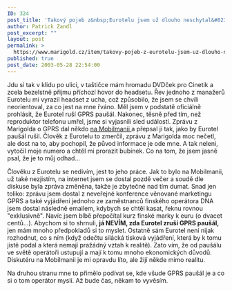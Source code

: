 ```yaml
---
ID: 324
post_title: 'Takový pojeb z&nbsp;Eurotelu jsem už dlouho neschytal&#8230;'
author: Patrick Zandl
post_excerpt: ""
layout: post
permalink: >
  https://www.marigold.cz/item/takovy-pojeb-z-eurotelu-jsem-uz-dlouho-neschytal
published: true
post_date: 2003-05-28 22:54:00
---
```

<P>Jdu si tak v klidu po ulici, v taštičce mám hromadu DVDček pro Cinetik a zcela bezelstně přijmu příchozí hovor do headsetu. Řev jednoho z manažerů Eurotelu mi vyrazil headset z ucha, což způsobilo, že jsem se chvíli neorientoval, za co jest na mne řváno. Měl jsem v podstatě oficiálně prohlásit, že Eurotel ruší GPRS paušál. Nakonec, těsně před tím, než reproduktor telefonu umřel, jsme si vyjasnili sled událostí. Zprávu z Marigolda o GPRS dal někdo <A href="http://www.mobilmania.cz/Bleskovky/F.asp?ARI=104764&amp;HID=1&amp;CAI=2097" target=_blank>na Mobilmanii </A>a přepsal ji tak, jako by Eurotel paušál rušil. Člověk z Eurotelu to zmerčil, zprávu z Marigolda moc nečetl, ale dost na to, aby pochopil, že původ informace je ode mne. A tak neleni, vytočil moje numero a chtěl mi prorazit bubínek. Co na tom, že jsem jasně psal, že je to můj odhad... </P>
<P>Člověku z Eurotelu se nedivím, jest to jeho práce. Jak to bylo na Mobilmanii, už také nezjistím, na internet jsem se dostal pozdě večer a soudě dle diskuse byla zpráva změněna, takže je zbytečné nad tím dumat. Snad jen toliko: zprávu jsem dostal z neveřejné konference věnované marketingu GPRS a také vyjádření jednoho ze zaměstnanců finského operátora DNA jsem dostal následně emailem, kdybych se chtěl kasat, řeknu rovnou "exklusivně". Navíc jsem blbě přepočítal kurz finské marky k euru (o dvacet centů...). Abychom si to shrnuli, <STRONG>já NEVÍM, zda Eurotel zruší GPRS paušál,</STRONG> jen mám mnoho předpokladů si to myslet. Ostatně sám Eurotel není nijak rozhodnut, co s ním (když odečtu silácká tisková vyjádření, která by k tomu jistě podal a která nemají pražádný vztah k realitě). Zato vím, že od paušálu ve světě operátoři ustupují a mají k tomu mnoho ekonomických důvodů. Diskutéru na Mobilmanii je mi opravdu líto, ale žijí někde mimo realitu. </P>
<P>Na druhou stranu mne to přimělo podívat se, kde všude GPRS paušál je a co si o tom operátor myslí. Až bude čas, někam to vyvěsím. </P>